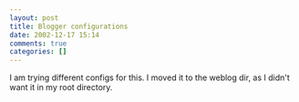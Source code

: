 ```yaml
---
layout: post
title: Blogger configurations
date: 2002-12-17 15:14
comments: true
categories: []
---
```

I am trying different configs for this. I moved it to the weblog dir, as I didn't want it in my root directory.
